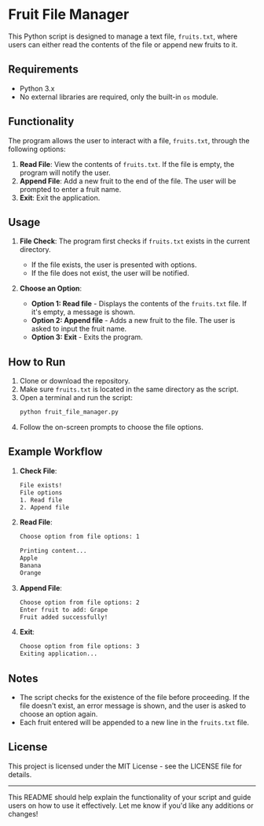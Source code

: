 # Fruit File Manager

This Python script is designed to manage a text file, `fruits.txt`, where users can either read the contents of the file or append new fruits to it.

## Requirements

- Python 3.x
- No external libraries are required, only the built-in `os` module.

## Functionality

The program allows the user to interact with a file, `fruits.txt`, through the following options:

1. **Read File**: View the contents of `fruits.txt`. If the file is empty, the program will notify the user.
2. **Append File**: Add a new fruit to the end of the file. The user will be prompted to enter a fruit name.
3. **Exit**: Exit the application.

## Usage

1. **File Check**: The program first checks if `fruits.txt` exists in the current directory.
   - If the file exists, the user is presented with options.
   - If the file does not exist, the user will be notified.

2. **Choose an Option**:
   - **Option 1: Read file** - Displays the contents of the `fruits.txt` file. If it's empty, a message is shown.
   - **Option 2: Append file** - Adds a new fruit to the file. The user is asked to input the fruit name.
   - **Option 3: Exit** - Exits the program.

## How to Run

1. Clone or download the repository.
2. Make sure `fruits.txt` is located in the same directory as the script.
3. Open a terminal and run the script:
   ```bash
   python fruit_file_manager.py
   ```
4. Follow the on-screen prompts to choose the file options.

## Example Workflow

1. **Check File**: 
   ```bash
   File exists!
   File options
   1. Read file
   2. Append file
   ```
   
2. **Read File**:
   ```bash
   Choose option from file options: 1

   Printing content...
   Apple
   Banana
   Orange
   ```
   
3. **Append File**:
   ```bash
   Choose option from file options: 2
   Enter fruit to add: Grape
   Fruit added successfully!
   ```

4. **Exit**:
   ```bash
   Choose option from file options: 3
   Exiting application...
   ```

## Notes

- The script checks for the existence of the file before proceeding. If the file doesn't exist, an error message is shown, and the user is asked to choose an option again.
- Each fruit entered will be appended to a new line in the `fruits.txt` file.

## License

This project is licensed under the MIT License - see the LICENSE file for details.

---

This README should help explain the functionality of your script and guide users on how to use it effectively. Let me know if you'd like any additions or changes!
